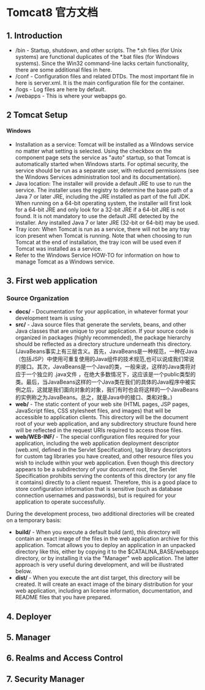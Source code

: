 # Tomcat8 官方文档 #

## 1. Introduction ##

* /bin - Startup, shutdown, and other scripts. The *.sh files (for Unix systems) are functional duplicates of the *.bat files (for Windows systems). Since the Win32 command-line lacks certain functionality, there are some additional files in here.
* /conf - Configuration files and related DTDs. The most important file in here is server.xml. It is the main configuration file for the container.
* /logs - Log files are here by default.
* /webapps - This is where your webapps go.

## 2 Tomcat Setup ##

#### Windows ####

* Installation as a service: Tomcat will be installed as a Windows service no matter what setting is selected. Using the checkbox on the component page sets the service as "auto" startup, so that Tomcat is automatically started when Windows starts. For optimal security, the service should be run as a separate user, with reduced permissions (see the Windows Services administration tool and its documentation).
* Java location: The installer will provide a default JRE to use to run the service. The installer uses the registry to determine the base path of a Java 7 or later JRE, including the JRE installed as part of the full JDK. When running on a 64-bit operating system, the installer will first look for a 64-bit JRE and only look for a 32-bit JRE if a 64-bit JRE is not found. It is not mandatory to use the default JRE detected by the installer. Any installed Java 7 or later JRE (32-bit or 64-bit) may be used.
* Tray icon: When Tomcat is run as a service, there will not be any tray icon present when Tomcat is running. Note that when choosing to run Tomcat at the end of installation, the tray icon will be used even if Tomcat was installed as a service.
* Refer to the Windows Service HOW-TO for information on how to manage Tomcat as a Windows service.

## 3. First web application ##


### Source Organization ###

* **docs/** - Documentation for your application, in whatever format your development team is using.
* **src/** - Java source files that generate the servlets, beans, and other Java classes that are unique to your application. If your source code is organized in packages (highly recommended), the package hierarchy should be reflected as a directory structure underneath this directory.(JavaBeans事实上有三层含义。首先，JavaBeans是一种规范，一种在Java（包括JSP）中使用可重复使用的Java组件的技术规范,也可以说成我们常说的接口。其次，JavaBeans是一个Java的类，一般来说，这样的Java类将对应于一个独立的 .java文件 ，在绝大多数情况下，这应该是一个public类型的类。最后，当JavaBeans这样的一个Java类在我们的具体的Java程序中被实例之后，这就是我们面向对象的对象，我们有时也会将这样的一个JavaBeans的实例称之为JavaBeans。总之，就是Java中的接口、类和对象。)
* **web/** - The static content of your web site (HTML pages, JSP pages, JavaScript files, CSS stylesheet files, and images) that will be accessible to application clients. This directory will be the document root of your web application, and any subdirectory structure found here will be reflected in the request URIs required to access those files.
* **web/WEB-INF/** - The special configuration files required for your application, including the web application deployment descriptor (web.xml, defined in the Servlet Specification), tag library descriptors for custom tag libraries you have created, and other resource files you wish to include within your web application. Even though this directory appears to be a subdirectory of your document root, the Servlet Specification prohibits serving the contents of this directory (or any file it contains) directly to a client request. Therefore, this is a good place to store configuration information that is sensitive (such as database connection usernames and passwords), but is required for your application to operate successfully.
 
During the development process, two additional directories will be created on a temporary basis:
* **build/** - When you execute a default build (ant), this directory will contain an exact image of the files in the web application archive for this application. Tomcat allows you to deploy an application in an unpacked directory like this, either by copying it to the $CATALINA_BASE/webapps directory, or by installing it via the "Manager" web application. The latter approach is very useful during development, and will be illustrated below.
* **dist/** - When you execute the ant dist target, this directory will be created. It will create an exact image of the binary distribution for your web application, including an license information, documentation, and README files that you have prepared. 

## 4. Deployer ##

## 5. Manager ##

## 6. Realms and Access Control ##

## 7. Security Manager ##

 






